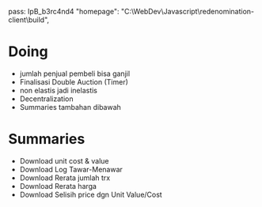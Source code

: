 pass: IpB_b3rc4nd4
"homepage": "C:\\WebDev\\Javascript\\redenomination-client\\build",

# Doing

- jumlah penjual pembeli bisa ganjil
- Finalisasi Double Auction (Timer)
- non elastis jadi inelastis
- Decentralization
- Summaries tambahan dibawah

# Summaries

- Download unit cost & value
- Download Log Tawar-Menawar
- Download Rerata jumlah trx
- Download Rerata harga
- Download Selisih price dgn Unit Value/Cost
